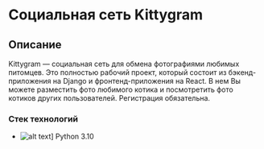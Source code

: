 # Социальная сеть Kittygram
## Описание
Kittygram — социальная сеть для обмена фотографиями любимых питомцев. Это полностью рабочий проект, который состоит из бэкенд-приложения на Django и фронтенд-приложения на React.
В нем Вы можете разместить фото любимого котика и посмотретить фото котиков других пользователей. Регистрация обязательна.
### Стек технологий
- ![alt text]([[https://avatars.mds.yandex.net/i?id=60e15b3c66776ca7aef8e10d24973df95e8d8905-9226182-images-thumbs&n=13])] Python 3.10
